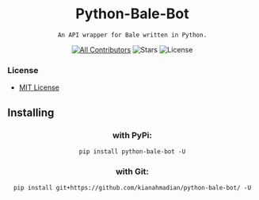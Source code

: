 <div align='center'>
<h1><b> Python-Bale-Bot</b></h1>

<code>An API wrapper for Bale written in Python.</code>

[![All Contributors](https://img.shields.io/github/contributors/kianahmadian/python-bale-bot)](#contributors-)
![Stars](https://img.shields.io/github/stars/kianahmadian/python-bale-bot)
![License](https://img.shields.io/github/license/kianahmadian/python-bale-bot)
</div>

### License 
* [MIT License](https://github.com/kianahmadian/python-bale-bot//blob/main/LICENSE)

## Installing
<div align='center'>


### with PyPi:

```
pip install python-bale-bot -U
```
### with Git:

```
pip install git+https://github.com/kianahmadian/python-bale-bot/ -U
```
</div>
